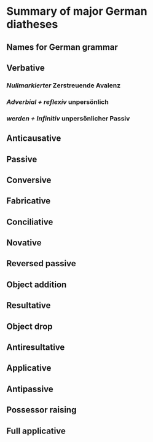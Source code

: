 # Summary of major German diatheses

## Names for German grammar

## Verbative

### *Nullmarkierter* Zerstreuende Avalenz

### *Adverbial + reflexiv* unpersönlich

### *werden + Infinitiv* unpersönlicher Passiv

## Anticausative

## Passive

## Conversive

## Fabricative

## Conciliative

## Novative

## Reversed passive

## Object addition

## Resultative

## Object drop

## Antiresultative

## Applicative

## Antipassive

## Possessor raising

## Full applicative